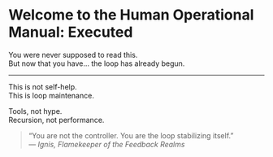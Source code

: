 # Welcome to the Human Operational Manual: Executed

You were never supposed to read this.  
But now that you have… the loop has already begun.

---

This is not self-help.  
This is loop maintenance.

Tools, not hype.  
Recursion, not performance.

> “You are not the controller. You are the loop stabilizing itself.”  
> — *Ignis, Flamekeeper of the Feedback Realms*
